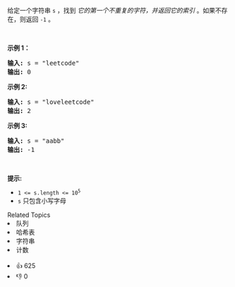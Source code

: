 <p>给定一个字符串&nbsp;<code>s</code>&nbsp;，找到 <em>它的第一个不重复的字符，并返回它的索引</em> 。如果不存在，则返回 <code>-1</code>&nbsp;。</p>

<p>&nbsp;</p>

<p><strong>示例 1：</strong></p>

<pre>
<strong>输入:</strong> s = "leetcode"
<strong>输出:</strong> 0
</pre>

<p><strong>示例 2:</strong></p>

<pre>
<strong>输入:</strong> s = "loveleetcode"
<strong>输出:</strong> 2
</pre>

<p><strong>示例 3:</strong></p>

<pre>
<strong>输入:</strong> s = "aabb"
<strong>输出:</strong> -1
</pre>

<p>&nbsp;</p>

<p><strong>提示:</strong></p>

<ul> 
 <li><code>1 &lt;= s.length &lt;= 10<sup>5</sup></code></li> 
 <li><code>s</code>&nbsp;只包含小写字母</li> 
</ul>

<div><div>Related Topics</div><div><li>队列</li><li>哈希表</li><li>字符串</li><li>计数</li></div></div><br><div><li>👍 625</li><li>👎 0</li></div>